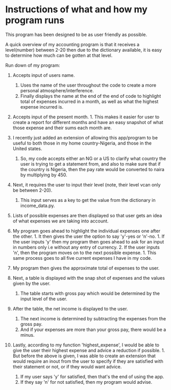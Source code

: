 # Instructions of what and how my program runs

This program has been designed to be as user friendly as possible.

A quick overview of my accounting program is that it receives a level(number) between 2-20 then due to the dictionary available, it is easy to determine how much can be gotten at that level.

Run down of my program:
   
   1. Accepts input of users name.
        1. Uses the name of the user throughout the code to create a more personal atmosphere/interference.
        2. Finally displays the name at the end of the end of code to highlight total of expenses incurred in a month, as well as what the highest expense incurred is.
  2. Accepts input of the present month.
         1. This makes it easier for user to create a report for different months and have an easy snapshot of what those expense and their sums each month are.
  3. I recently just added an extension of allowing this app/program to be useful to both those in my home country-Nigeria, and those in the United states.
       1. So, my code accepts either an NG or a US to clarify what country the user is trying to get a statement from, and also to make sure that if the country is Nigeria, then the pay rate would be converted to naira by multiplying by 450.
    
  3. Next, it requires the user to input their level (note, their level vcan only be between 2-20).
        1. This input serves as a key to get the value from the dictionary in income_data.py.
  4. Lists of possible expenses are then displayed so that user gets an idea of what expenses we are taking into account.
  5. My program goes ahead to highlight the individual expenses one after the other.
         1. It then gives the user the option to say 'y'-yes or 'n'-no.
              1. If the user inputs 'y' then my program then goes ahead to ask for an input in numbers only i.e without any entry of currency.
              2. If the user inputs 'n', then the program moves on to the next possible expense.
                  1. This same process goes to all five current expenses I have in my code.
  6. My program then gives the approximate total of expenses to the user.
  7. Next, a table is displayed with the snap shot of expenses and the values given by the user. 
     1. The table starts with gross pay which would be determined by the input level of the user.
  8. After the table, the net income is displayed to the user. 
     1. The next income is determined by subtracting the expenses from the gross pay.
     2. And if your expenses are more than your gross pay, there would be a minus.
  9. Lastly, according to my function 'highest_expense', I would be able to give the user their highest expense and advice a reduction if possible. 
    1. But before the above is given, I was able to create an extension that would require an inout from the user to specify if they are satisfied with their statement or not, or if they would want advice.
       1. If my user says 'y' for satisfied, then that's the end of using the app. 
       2. If they say 'n' for not satisfied, then my program would advise.